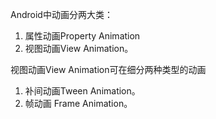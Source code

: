 Android中动画分两大类：

1. 属性动画Property Animation
2. 视图动画View Animation。

视图动画View Animation可在细分两种类型的动画

1. 补间动画Tween Animation。
2. 帧动画 Frame Animation。